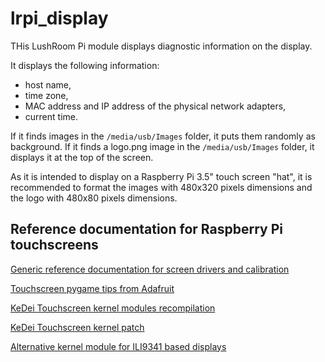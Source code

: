 # lrpi_display

THis LushRoom Pi module displays diagnostic information on the display.

It displays the following information:

* host name,
* time zone,
* MAC address and IP address of the physical network adapters,
* current time.

If it finds images in the `/media/usb/Images` folder, it puts them randomly as background.
If it finds a logo.png image in the `/media/usb/Images` folder, it displays it at the top of the screen.

As it is intended to display on a Raspberry Pi 3.5" touch screen "hat", it is recommended to format the images with 480x320 pixels dimensions 
and the logo with 480x80 pixels dimensions.

## Reference documentation for Raspberry Pi touchscreens

[Generic reference documentation for screen drivers and calibration](http://www.circuitbasics.com/raspberry-pi-touchscreen-calibration-screen-rotation/)

[Touchscreen pygame tips from Adafruit](https://learn.adafruit.com/adafruit-2-4-pitft-hat-with-resistive-touchscreen-mini-kit/pitft-pygame-tips)

[KeDei Touchscreen kernel modules recompilation](https://johan.ehnberg.net/raspberry-pi-tft-kedei-3-5-touchscreen-v2/)

[KeDei Touchscreen kernel patch](https://github.com/zefj/kedei2-patchfiles)

[Alternative kernel module for ILI9341 based displays](https://github.com/juj/fbcp-ili9341)
